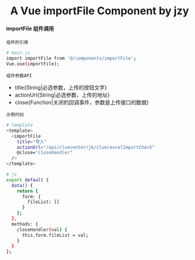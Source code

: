 <h1 align="center">
  A Vue importFile Component by jzy
</h1>

#### importFile 组件调用

`组件的引用`

```bash
# main.js
import importFile from '@/components/importFile';
Vue.use(importFile);
```

`组件参数API`

- title{String|必选参数，上传的按钮文字}
- actionUrl{String|必选参数，上传的地址}
- close{Function|关闭的回调事件，参数是上传接口的数据}

`示例代码`

```bash
# template
<template>
  <importFile
    title="导入"
    actionUrl="/api/cluecenter/jk/clue/excelImportCheck"
    @close="closeHandler"
  />
</template>

# js
export default {
  data() {
    return {
      form: {
        fileList: []
      }
    };
  },
  methods: {
    closeHandler(val) {
      this.form.fileList = val;
    }
  }
};
```
